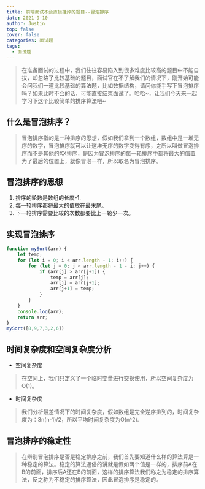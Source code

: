 ```yaml
---
title: 前端面试不会直接挂掉的题目--冒泡排序
date: 2021-9-10
author: Justin
top: false
cover: false
categories: 面试题
tags:
  - 面试题
---
```

>在准备面试的过程中，我们往往容易陷入到很多难度比较高的题目中不能自拔，却忽略了比较基础的题目，面试官在不了解我们的情况下，刚开始可能会问我们一道比较基础的算法题，比如数据结构，请问你能手写下冒泡排序吗？如果此时不会的话，可能直接结束面试了。哈哈~，让我们今天来一起学习下这个比较简单的排序算法吧~

## 什么是冒泡排序？
>冒泡排序指的是一种排序的思想，假如我们拿到一个数组，数组中是一堆无序的数字，冒泡排序就可以让这堆无序的数字变得有序，之所以叫做冒泡排序而不是其他的XX排序，是因为冒泡排序的每一轮排序中都将最大的值置为了最后的位置上，就像冒泡一样，所以取名为冒泡排序。

## 冒泡排序的思想
1. 排序的轮数是数组的长度-1.
2. 每一轮排序都将最大的值放在最末尾。
3. 下一轮排序需要比较的次数都要比上一轮少一次。

## 实现冒泡排序
```js
function mySort(arr) {
    let temp;
    for (let i = 0; i < arr.length - 1; i++) {
        for (let j = 0; j < arr.length - 1 - i; j++) {
            if (arr[j] > arr[j+1]) {
                temp = arr[j];
                arr[j] = arr[j+1];
                arr[j+1] = temp;
            }
        }
    }
    console.log(arr);
    return arr;
}
mySort([8,9,7,3,2,6])
```

## 时间复杂度和空间复杂度分析
* 空间复杂度
>在空间上，我们只定义了一个临时变量进行交换使用，所以空间复杂度为O(1)。

* 时间复杂度
>我们分析最差情况下的时间复杂度，假如数组是完全逆序排列的，时间复杂度为：3n(n-1)/2，所以平均时间复杂度为O(n^2).

## 冒泡排序的稳定性
>在辨别冒泡排序是否是稳定排序之前，我们首先要知道什么样的算法算是一种稳定的算法。稳定的算法通俗的讲就是假如两个值是一样的，排序前A在B的前面，排序后A还在B的前面，这样的排序算法我们称之为稳定的排序算法，反之称为不稳定的排序算法，因此冒泡排序是稳定的。

